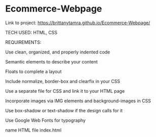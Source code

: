 # Ecommerce-Webpage


Link to project: https://brittanytamra.github.io/Ecommerce-Webpage/

TECH USED: HTML, CSS

REQUIREMENTS:

Use clean, organized, and properly indented code

Semantic elements to describe your content

Floats to complete a layout

Include normalize, border-box and clearfix in your CSS

Use a separate file for CSS and link it to your HTML page

Incorporate images via IMG elements and background-images in CSS

Use box-shadow or text-shadow if the design calls for it

Use Google Web Fonts for typography

name HTML file index.html

